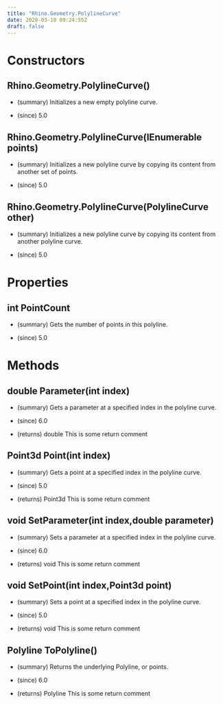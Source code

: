 ```yaml
---
title: "Rhino.Geometry.PolylineCurve"
date: 2020-03-10 09:24:55Z
draft: false
---
```


# Constructors
## Rhino.Geometry.PolylineCurve()
- (summary) 
     Initializes a new empty polyline curve.
     
- (since) 5.0
## Rhino.Geometry.PolylineCurve(IEnumerable<Point3d> points)
- (summary) 
     Initializes a new polyline curve by copying its content from another set of points.
     
- (since) 5.0
## Rhino.Geometry.PolylineCurve(PolylineCurve other)
- (summary) 
     Initializes a new polyline curve by copying its content from another polyline curve.
     
- (since) 5.0
# Properties
## int PointCount
- (summary) 
     Gets the number of points in this polyline.
     
- (since) 5.0
# Methods
## double Parameter(int index)
- (summary) 
     Gets a parameter at a specified index in the polyline curve.
     
- (since) 6.0
- (returns) double This is some return comment
## Point3d Point(int index)
- (summary) 
     Gets a point at a specified index in the polyline curve.
     
- (since) 5.0
- (returns) Point3d This is some return comment
## void SetParameter(int index,double parameter)
- (summary) 
     Sets a parameter at a specified index in the polyline curve.
     
- (since) 6.0
- (returns) void This is some return comment
## void SetPoint(int index,Point3d point)
- (summary) 
     Sets a point at a specified index in the polyline curve.
     
- (since) 5.0
- (returns) void This is some return comment
## Polyline ToPolyline()
- (summary) 
     Returns the underlying Polyline, or points.
     
- (since) 6.0
- (returns) Polyline This is some return comment
